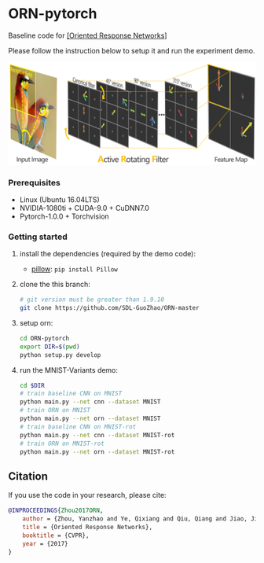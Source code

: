 # ORN-pytorch
Baseline code for [[Oriented Response Networks]](https://arxiv.org/pdf/1701.01833)

Please follow the instruction below to setup it and run the experiment demo.

![illustration](illustration.png)
### Prerequisites
* Linux (Ubuntu 16.04LTS)
* NVIDIA-1080ti + CUDA-9.0 + CuDNN7.0
* Pytorch-1.0.0 + Torchvision

### Getting started
1. install the dependencies (required by the demo code):
    * [pillow](https://python-pillow.org): `pip install Pillow`

2. clone the this branch: 

    ```bash
    # git version must be greater than 1.9.10
    git clone https://github.com/SDL-GuoZhao/ORN-master
    ```

3. setup orn:

    ```bash
    cd ORN-pytorch
    export DIR=$(pwd)
    python setup.py develop
    ```

4. run the MNIST-Variants demo:

    ```bash
    cd $DIR
    # train baseline CNN on MNIST
    python main.py --net cnn --dataset MNIST
    # train ORN on MNIST
    python main.py --net orn --dataset MNIST
    # train baseline CNN on MNIST-rot
    python main.py --net cnn --dataset MNIST-rot
    # train ORN on MNIST-rot
    python main.py --net orn --dataset MNIST-rot
    ```
  
## Citation 
If you use the code in your research, please cite:
```bibtex
@INPROCEEDINGS{Zhou2017ORN,
    author = {Zhou, Yanzhao and Ye, Qixiang and Qiu, Qiang and Jiao, Jianbin},
    title = {Oriented Response Networks},
    booktitle = {CVPR},
    year = {2017}
}
```   
